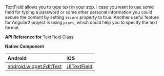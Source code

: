 TextField allows you to type text in your app. I case you want to use some field for typing a password or some other personal information you could secure the content by setting `secure` property to true.
Another useful feature for Angular2 project is using `pipes`, which could help you to specify the text format. 

**API Reference for** [TextField Class](http://docs.nativescript.org/api-reference/modules/_ui_text_field_.html)

**Native Component**

| Android               | iOS      |
|:----------------------|:---------|
| [android.widget.EditText](http://developer.android.com/reference/android/widget/EditText.html) | [UITextField](https://developer.apple.com/library/ios/documentation/UIKit/Reference/UITextField_Class/) |
